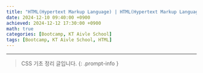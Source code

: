 ```yaml
--- 
title: "HTML(Hypertext Markup Language) | HTML(Hypertext Markup Language)" 
date: 2024-12-10 09:40:00 +0900
achieved: 2024-12-12 17:30:00 +0900
math: true
categories: [Bootcamp, KT Aivle School]
tags: [Bootcamp, KT Aivle School, HTML]
---
```

---------- 	
> CSS 기초 정리 글입니다. 
{: .prompt-info } 
